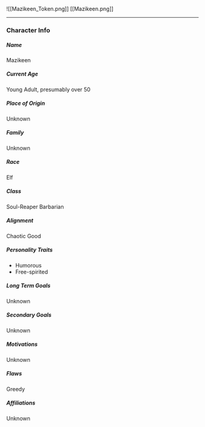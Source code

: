 ![[Mazikeen_Token.png]]
[[Mazikeen.png]]

---
### Character Info

##### Name 
Mazikeen 

##### Current Age
Young Adult, presumably over 50

##### Place of Origin
Unknown

##### Family
Unknown

##### Race
Elf

##### Class
Soul-Reaper Barbarian

##### Alignment
Chaotic Good

##### Personality Traits
- Humorous
- Free-spirited

##### Long Term Goals
Unknown

##### Secondary Goals
Unknown

##### Motivations
Unknown

##### Flaws
Greedy

##### Affiliations
Unknown